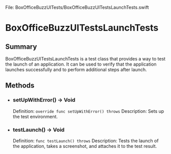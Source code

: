 File: BoxOfficeBuzzUITests/BoxOfficeBuzzUITestsLaunchTests.swift

# BoxOfficeBuzzUITestsLaunchTests
## Summary
BoxOfficeBuzzUITestsLaunchTests is a test class that provides a way to test the launch of an application. It can be used to verify that the application launches successfully and to perform additional steps after launch.

## Methods
- ### setUpWithError() -> Void
  Definition: `override func setUpWithError() throws`
  Description: Sets up the test environment.

- ### testLaunch() -> Void
  Definition: `func testLaunch() throws`
  Description: Tests the launch of the application, takes a screenshot, and attaches it to the test result.

